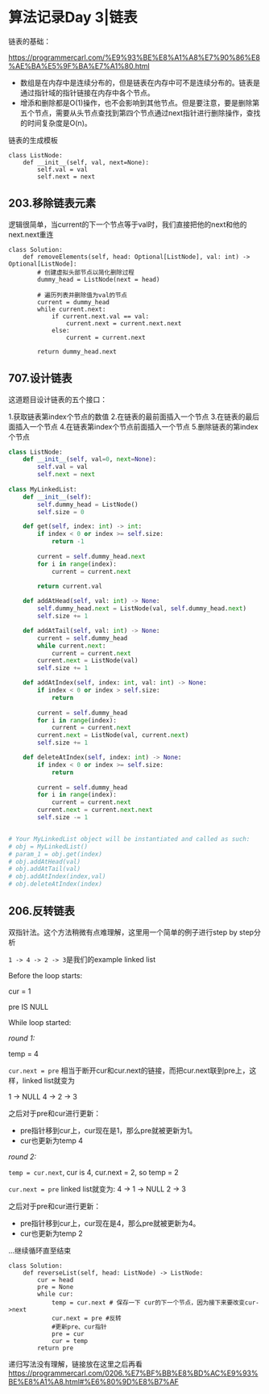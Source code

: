 # 算法记录Day 3|链表

链表的基础：

https://programmercarl.com/%E9%93%BE%E8%A1%A8%E7%90%86%E8%AE%BA%E5%9F%BA%E7%A1%80.html
- 数组是在内存中是连续分布的，但是链表在内存中可不是连续分布的。链表是通过指针域的指针链接在内存中各个节点。
- 增添和删除都是O(1)操作，也不会影响到其他节点。但是要注意，要是删除第五个节点，需要从头节点查找到第四个节点通过next指针进行删除操作，查找的时间复杂度是O(n)。

链表的生成模板
```
class ListNode:
    def __init__(self, val, next=None):
        self.val = val
        self.next = next
```

## 203.移除链表元素
逻辑很简单，当current的下一个节点等于val时，我们直接把他的next和他的next.next重连
```
class Solution:
    def removeElements(self, head: Optional[ListNode], val: int) -> Optional[ListNode]:
        # 创建虚拟头部节点以简化删除过程
        dummy_head = ListNode(next = head)
        
        # 遍历列表并删除值为val的节点
        current = dummy_head
        while current.next:
            if current.next.val == val:
                current.next = current.next.next
            else:
                current = current.next
        
        return dummy_head.next
```

## 707.设计链表  

这道题目设计链表的五个接口：

1.获取链表第index个节点的数值
2.在链表的最前面插入一个节点
3.在链表的最后面插入一个节点
4.在链表第index个节点前面插入一个节点
5.删除链表的第index个节点

```py
class ListNode:
    def __init__(self, val=0, next=None):
        self.val = val
        self.next = next
        
class MyLinkedList:
    def __init__(self):
        self.dummy_head = ListNode()
        self.size = 0

    def get(self, index: int) -> int:
        if index < 0 or index >= self.size:
            return -1
        
        current = self.dummy_head.next
        for i in range(index):
            current = current.next
            
        return current.val

    def addAtHead(self, val: int) -> None:
        self.dummy_head.next = ListNode(val, self.dummy_head.next)
        self.size += 1

    def addAtTail(self, val: int) -> None:
        current = self.dummy_head
        while current.next:
            current = current.next
        current.next = ListNode(val)
        self.size += 1

    def addAtIndex(self, index: int, val: int) -> None:
        if index < 0 or index > self.size:
            return
        
        current = self.dummy_head
        for i in range(index):
            current = current.next
        current.next = ListNode(val, current.next)
        self.size += 1

    def deleteAtIndex(self, index: int) -> None:
        if index < 0 or index >= self.size:
            return
        
        current = self.dummy_head
        for i in range(index):
            current = current.next
        current.next = current.next.next
        self.size -= 1


# Your MyLinkedList object will be instantiated and called as such:
# obj = MyLinkedList()
# param_1 = obj.get(index)
# obj.addAtHead(val)
# obj.addAtTail(val)
# obj.addAtIndex(index,val)
# obj.deleteAtIndex(index)
```

## 206.反转链表

双指针法。这个方法稍微有点难理解，这里用一个简单的例子进行step by step分析

`1 -> 4 -> 2 -> 3`是我们的example linked list

Before the loop starts:

cur = 1

pre IS NULL

While loop started:

*round 1:*

temp = 4

`cur.next = pre` 相当于断开cur和cur.next的链接，而把cur.next联到pre上，这样，linked list就变为

1 -> NULL   4 -> 2 -> 3

之后对于pre和cur进行更新：
- pre指针移到cur上，cur现在是1，那么pre就被更新为1。
- cur也更新为temp 4

*round 2:*

`temp = cur.next`, cur is 4, cur.next = 2, so temp = 2

`cur.next = pre` linked list就变为:
    4 -> 1 -> NULL  2 -> 3
    
之后对于pre和cur进行更新：
- pre指针移到cur上，cur现在是4，那么pre就被更新为4。
- cur也更新为temp 2

...继续循环直至结束

```
class Solution:
    def reverseList(self, head: ListNode) -> ListNode:
        cur = head   
        pre = None
        while cur:
            temp = cur.next # 保存一下 cur的下一个节点，因为接下来要改变cur->next
            cur.next = pre #反转
            #更新pre、cur指针
            pre = cur
            cur = temp
        return pre
```

递归写法没有理解，链接放在这里之后再看
https://programmercarl.com/0206.%E7%BF%BB%E8%BD%AC%E9%93%BE%E8%A1%A8.html#%E6%80%9D%E8%B7%AF
